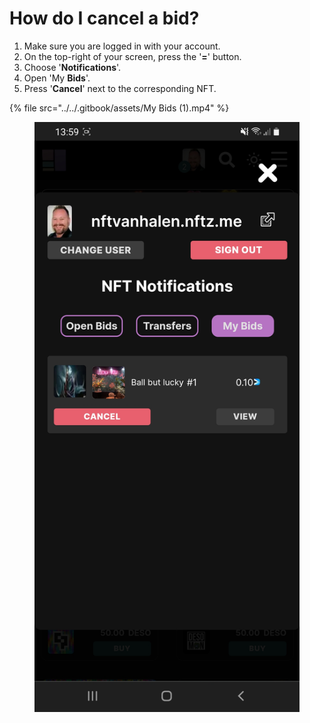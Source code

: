 # How do I cancel a bid?



1. Make sure you are logged in with your account.
2. On the top-right of your screen, press the '**=**' button.
3. Choose '**Notifications**'.
4. Open 'My **Bids**'.&#x20;
5. Press '**Cancel**' next to the corresponding NFT.&#x20;

{% file src="../../.gitbook/assets/My Bids (1).mp4" %}

<figure><img src="../../.gitbook/assets/Cancel Bid.jpg" alt=""><figcaption></figcaption></figure>
